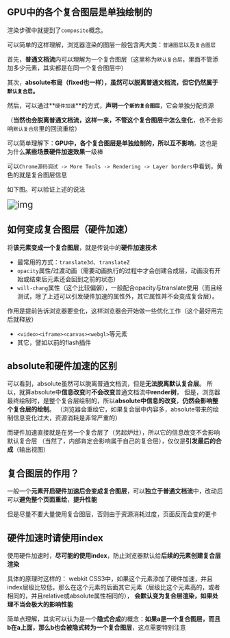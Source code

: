 ## GPU中的各个复合图层是单独绘制的

渲染步骤中就提到了`composite`概念。

可以简单的这样理解，浏览器渲染的图层一般包含两大类：`普通图层`以及`复合图层`

首先，**普通文档流**内可以理解为一个复合图层（这里称为`默认复合层`，里面不管添加多少元素，其实都是在同一个复合图层中）

其次，**absolute布局（fixed也一样），虽然可以脱离普通文档流，但它仍然属于`默认复合层`。**

然后，可以通过**`硬件加速`**的方式，**声明一个`新的复合图层`**，它会单独分配资源

（**当然也会脱离普通文档流，这样一来，不管这个复合图层中怎么变化**，也不会影响`默认复合层`里的回流重绘）

可以简单理解下：**GPU中，各个复合图层是单独绘制的，所以互不影响**，这也是为什么**某些场景硬件加速效果**一级棒

可以`Chrome源码调试 -> More Tools -> Rendering -> Layer borders`中看到，黄色的就是复合图层信息

如下图。可以验证上述的说法

<img src="https://segmentfault.com/img/remote/1460000012925882" alt="img" style="zoom:150%;" />



## 如何变成复合图层（硬件加速）

将**该元素变成一个复合图层**，就是传说中的**硬件加速技术**

- 最常用的方式：`translate3d`、`translateZ`
- `opacity`属性/过渡动画（需要动画执行的过程中才会创建合成层，动画没有开始或结束后元素还会回到之前的状态）
- `will-chang`属性（这个比较偏僻），一般配合opacity与translate使用（而且经测试，除了上述可以引发硬件加速的属性外，其它属性并不会变成复合层）。

作用是提前告诉浏览器要变化，这样浏览器会开始做一些优化工作（这个最好用完后就释放）

- `<video><iframe><canvas><webgl>`等元素
- 其它，譬如以前的flash插件



## absolute和硬件加速的区别

可以看到，absolute虽然可以脱离普通文档流，但是**无法脱离默认复合层**。
所以，就算absolute中**信息改变**时**不会改变**普通文档流中**render树**，
但是，浏览器最终绘制时，是整个复合层绘制的，所以**absolute中信息的改变**，**仍然会影响整个复合层的绘制**。
（浏览器会重绘它，如果复合层中内容多，absolute带来的绘制信息变化过大，资源消耗是非常严重的）

而硬件加速直接就是在另一个复合层了（另起炉灶），所以它的信息改变不会影响默认复合层
（当然了，内部肯定会影响属于自己的复合层），仅仅是**引发最后的合成**（输出视图）



## 复合图层的作用？

一般一个**元素开启硬件加速后会变成复合图层**，可以**独立于普通文档流**中，改动后可以**避免整个页面重绘**，**提升性能**

但是尽量不要大量使用复合图层，否则由于资源消耗过度，页面反而会变的更卡



## 硬件加速时请使用index

使用硬件加速时，**尽可能的使用index**，防止浏览器默认给**后续的元素创建复合层渲染**

具体的原理时这样的：
webkit CSS3中，如果这个元素添加了硬件加速，并且index层级比较低，那么在这个元素的后面其它元素（层级比这个元素高的，或者相同的，并且relative或absolute属性相同的），
**会默认变为复合层渲染，如果处理不当会极大的影响性能**

简单点理解，其实可以认为是一个**隐式合成**的概念：**如果a是一个复合图层，而且b在a上面，那么b也会被隐式转为一个复合图层**，这点需要特别注意





























